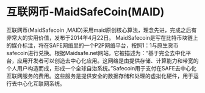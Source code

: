 # 

# 互联网币-MaidSafeCoin(MAID)

互联网币(MaidSafecoin ,MAID)采用maid原创核心算法，理念先进，完成之后有非常大的实用价值，发布于2014年4月22日。
MaidSafecoin是写在比特币块链上的媒介标注，将在SAFE网络里的一个P2P网络平台，按照1：1与原生货币safecoin进行兑换。根据Maidsafe.net网站，它被描述为：“基于完全去中化平台，应用开发者可以创造去中心化应用。这网络是由提供存储、计算能力和带宽的个人用户构造而成，形成一个全球自治系统。”Safecoin用于支付在SAFE去中心化互联网服务的费用。这些服务是提供安全的数据存储和处理的虚拟化硬件，用于运行去中心化互联网系统。

